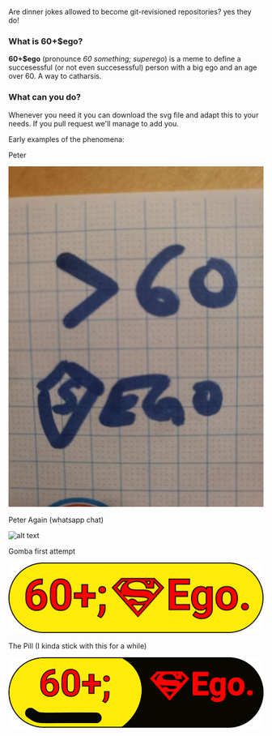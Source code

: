 Are dinner jokes allowed to become git-revisioned repositories? yes they do!

### What is 60+$ego?

**60+$ego** (pronounce *60 something; superego*) is a meme to define a succesessful (or not even succesessful) person with a big ego and an age over 60. A way to catharsis.

### What can you do?

Whenever you need it you can download the svg file and adapt this to your needs. If you pull request we'll manage to add you.

Early examples of the phenomena:

Peter

![alt text](photo_2018-09-26_09-52-50.jpg)


Peter Again (whatsapp chat)


![alt text](60_peter-jpg)


Gomba first attempt

![alt text](60-davide-1.png)


The Pill (I kinda stick with this for a while)


![alt text](60-davide-2.png)
